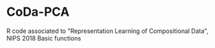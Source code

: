 # CoDa-PCA
R code associated to "Representation Learning of Compositional Data", NIPS 2018
Basic functions
